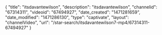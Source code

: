 {
    "title": "itsdavantewilson",
    "description": "itsdavantewilson",
    "channelid": "67314311",
    "videoid": "67494927",
    "date_created": "1471281659",
    "date_modified": "1471286130",
    "type": "captivate",
    "layout": "channelVideo",
    "url": "\/star-search\/itsdavantewilson7-mp4\/67314311-67494927"
}